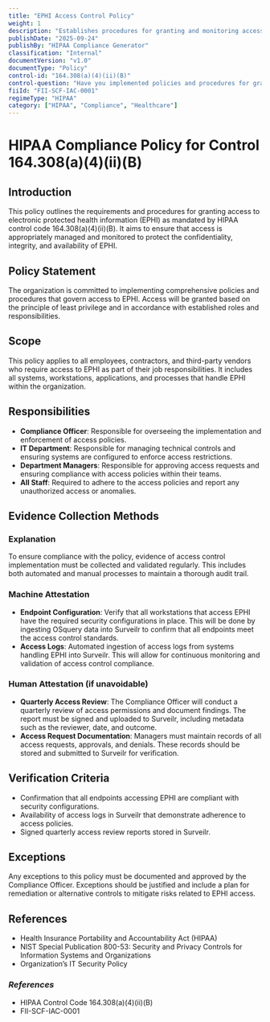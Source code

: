 ```yaml
---
title: "EPHI Access Control Policy"
weight: 1
description: "Establishes procedures for granting and monitoring access to electronic protected health information in compliance with HIPAA."
publishDate: "2025-09-24"
publishBy: "HIPAA Compliance Generator"
classification: "Internal"
documentVersion: "v1.0"
documentType: "Policy"
control-id: "164.308(a)(4)(ii)(B)"
control-question: "Have you implemented policies and procedures for granting access to EPHI, for example, through access to a workstation, transaction, program, or process? (A)"
fiiId: "FII-SCF-IAC-0001"
regimeType: "HIPAA"
category: ["HIPAA", "Compliance", "Healthcare"]
---
```


# HIPAA Compliance Policy for Control 164.308(a)(4)(ii)(B)

## Introduction
This policy outlines the requirements and procedures for granting access to electronic protected health information (EPHI) as mandated by HIPAA control code 164.308(a)(4)(ii)(B). It aims to ensure that access is appropriately managed and monitored to protect the confidentiality, integrity, and availability of EPHI.

## Policy Statement
The organization is committed to implementing comprehensive policies and procedures that govern access to EPHI. Access will be granted based on the principle of least privilege and in accordance with established roles and responsibilities.

## Scope
This policy applies to all employees, contractors, and third-party vendors who require access to EPHI as part of their job responsibilities. It includes all systems, workstations, applications, and processes that handle EPHI within the organization.

## Responsibilities
- **Compliance Officer**: Responsible for overseeing the implementation and enforcement of access policies.
- **IT Department**: Responsible for managing technical controls and ensuring systems are configured to enforce access restrictions.
- **Department Managers**: Responsible for approving access requests and ensuring compliance with access policies within their teams.
- **All Staff**: Required to adhere to the access policies and report any unauthorized access or anomalies.

## Evidence Collection Methods

### Explanation
To ensure compliance with the policy, evidence of access control implementation must be collected and validated regularly. This includes both automated and manual processes to maintain a thorough audit trail.

### Machine Attestation
- **Endpoint Configuration**: Verify that all workstations that access EPHI have the required security configurations in place. This will be done by ingesting OSquery data into Surveilr to confirm that all endpoints meet the access control standards.
- **Access Logs**: Automated ingestion of access logs from systems handling EPHI into Surveilr. This will allow for continuous monitoring and validation of access control compliance.

### Human Attestation (if unavoidable)
- **Quarterly Access Review**: The Compliance Officer will conduct a quarterly review of access permissions and document findings. The report must be signed and uploaded to Surveilr, including metadata such as the reviewer, date, and outcome.
- **Access Request Documentation**: Managers must maintain records of all access requests, approvals, and denials. These records should be stored and submitted to Surveilr for verification.

## Verification Criteria
- Confirmation that all endpoints accessing EPHI are compliant with security configurations.
- Availability of access logs in Surveilr that demonstrate adherence to access policies.
- Signed quarterly access review reports stored in Surveilr.

## Exceptions
Any exceptions to this policy must be documented and approved by the Compliance Officer. Exceptions should be justified and include a plan for remediation or alternative controls to mitigate risks related to EPHI access.

## References
- Health Insurance Portability and Accountability Act (HIPAA)
- NIST Special Publication 800-53: Security and Privacy Controls for Information Systems and Organizations
- Organization’s IT Security Policy

### _References_ 
- HIPAA Control Code 164.308(a)(4)(ii)(B) 
- FII-SCF-IAC-0001